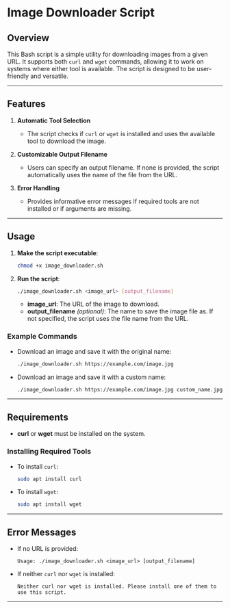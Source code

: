 # Image Downloader Script

## Overview
This Bash script is a simple utility for downloading images from a given URL. It supports both `curl` and `wget` commands, allowing it to work on systems where either tool is available. The script is designed to be user-friendly and versatile.

---

## Features
1. **Automatic Tool Selection**
   - The script checks if `curl` or `wget` is installed and uses the available tool to download the image.

2. **Customizable Output Filename**
   - Users can specify an output filename. If none is provided, the script automatically uses the name of the file from the URL.

3. **Error Handling**
   - Provides informative error messages if required tools are not installed or if arguments are missing.

---

## Usage
1. **Make the script executable**:
   ```bash
   chmod +x image_downloader.sh
   ```

2. **Run the script**:
   ```bash
   ./image_downloader.sh <image_url> [output_filename]
   ```

   - **image_url**: The URL of the image to download.
   - **output_filename** *(optional)*: The name to save the image file as. If not specified, the script uses the file name from the URL.

### Example Commands
- Download an image and save it with the original name:
  ```bash
  ./image_downloader.sh https://example.com/image.jpg
  ```

- Download an image and save it with a custom name:
  ```bash
  ./image_downloader.sh https://example.com/image.jpg custom_name.jpg
  ```

---

## Requirements
- **curl** or **wget** must be installed on the system.

### Installing Required Tools
- To install `curl`:
  ```bash
  sudo apt install curl
  ```
  
- To install `wget`:
  ```bash
  sudo apt install wget
  ```

---

## Error Messages
- If no URL is provided:
  ```
  Usage: ./image_downloader.sh <image_url> [output_filename]
  ```

- If neither `curl` nor `wget` is installed:
  ```
  Neither curl nor wget is installed. Please install one of them to use this script.
  ```

---
